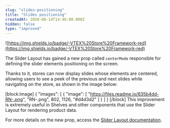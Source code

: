 ```yaml
---
slug: "slides-positioning"
title: "Slides positioning"
createdAt: 2020-08-14T14:46:00.000Z
hidden: false
type: "improved"
---
```


![https://img.shields.io/badge/-VTEX%20Store%20Framework-red](https://img.shields.io/badge/-VTEX%20Store%20Framework-red)

The Slider Layout has gained a new prop called `centerMode` responsible for defining the slider elements positioning on the screen.

Thanks to it, stores can now display slides whose elements are centered, allowing users to see a peek of the previous and next slides while navigating on the store, as shown in the image below:


[block:image]
{
  "images": [
    {
      "image": [
        "https://files.readme.io/835b4dd-RN-.png",
        "RN-.png",
        802,
        1126,
        "#d4d3d2"
      ]
    }
  ]
}
[/block]
This improvement is extremely useful in Shelves and other components that use the Slider Layout for rendering product data. 

For more details on the new prop, access the [Slider Layout documentation](https://vtex.io/docs/app/vtex.slider-layout).